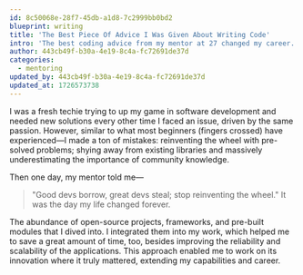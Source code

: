 ```yaml
---
id: 8c50068e-28f7-45db-a1d8-7c2999bb0bd2
blueprint: writing
title: 'The Best Piece Of Advice I Was Given About Writing Code'
intro: 'The best coding advice from my mentor at 27 changed my career. Learn the fundamental principle that makes developers truly successful.'
author: 443cb49f-b30a-4e19-8c4a-fc72691de37d
categories:
  - mentoring
updated_by: 443cb49f-b30a-4e19-8c4a-fc72691de37d
updated_at: 1726573738
---
```

I was a fresh techie trying to up my game in software development and needed new solutions every other time I faced an issue, driven by the same passion. However, similar to what most beginners (fingers crossed) have experienced—I made a ton of mistakes: reinventing the wheel with pre-solved problems; shying away from existing libraries and massively underestimating the importance of community knowledge.

Then one day, my mentor told me—

> "Good devs borrow, great devs steal; stop reinventing the wheel."
It was the day my life changed forever.

The abundance of open-source projects, frameworks, and pre-built modules that I dived into. I integrated them into my work, which helped me to save a great amount of time, too, besides improving the reliability and scalability of the applications. This approach enabled me to work on its innovation where it truly mattered, extending my capabilities and career.
